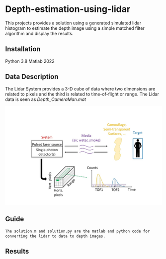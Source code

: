 # Depth-estimation-using-lidar
This projects provides a solution using a generated simulated lidar histogram to estimate the depth image using a simple matched filter algorithm and display the results.

## Installation
Python 3.8
Matlab 2022

## Data Description
The Lidar System provides a 3-D cube of data where two dimensions are related to pixels and the third is related to time-of-flight or range. 
The Lidar data is seen as _Depth_CameraMan.mat_

![lidar data](result/lidar.jpg) 

## Guide
```
The solution.m and solution.py are the matlab and python code for converting the lidar to data to depth images.
```

## Results



